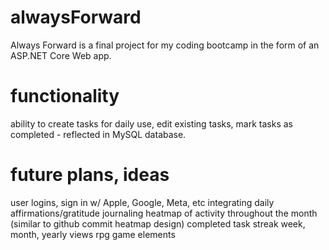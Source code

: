 # alwaysForward

Always Forward is a final project for my coding bootcamp in the form of an ASP.NET Core Web app.

# functionality
ability to create tasks for daily use, edit existing tasks, mark tasks as completed - reflected in MySQL database.

# future plans, ideas
user logins, sign in w/ Apple, Google, Meta, etc
integrating daily affirmations/gratitude journaling
heatmap of activity throughout the month (similar to github commit heatmap design)
completed task streak
week, month, yearly views
rpg game elements
